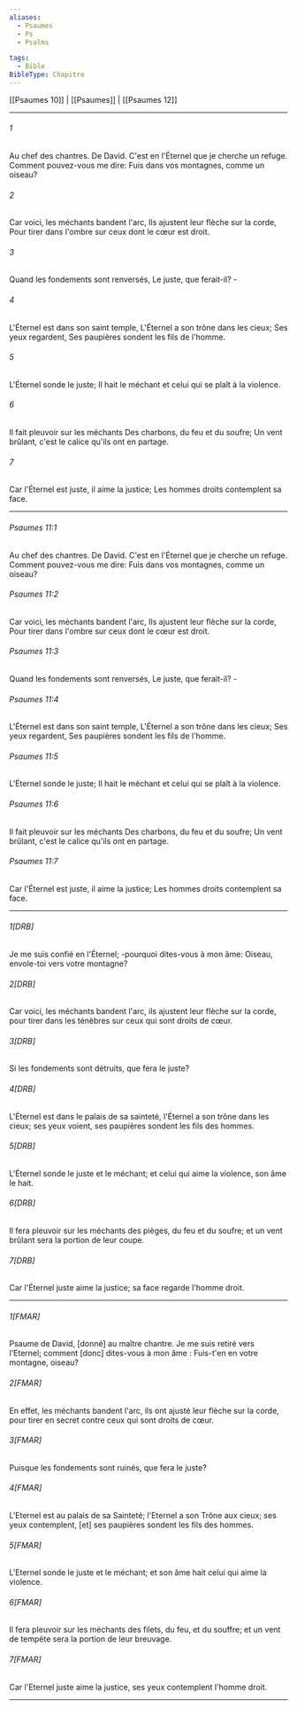 ```yaml
---
aliases:
  - Psaumes
  - Ps
  - Psalms

tags:
  - Bible
BibleType: Chapitre
---
```

[[Psaumes 10]] | [[Psaumes]] | [[Psaumes 12]]

---
###### 1
Au chef des chantres. De David. C'est en l'Éternel que je cherche un refuge. Comment pouvez-vous me dire: Fuis dans vos montagnes, comme un oiseau?
###### 2
Car voici, les méchants bandent l'arc, Ils ajustent leur flèche sur la corde, Pour tirer dans l'ombre sur ceux dont le cœur est droit.
###### 3
Quand les fondements sont renversés, Le juste, que ferait-il? -
###### 4
L'Éternel est dans son saint temple, L'Éternel a son trône dans les cieux; Ses yeux regardent, Ses paupières sondent les fils de l'homme.
###### 5
L'Éternel sonde le juste; Il hait le méchant et celui qui se plaît à la violence.
###### 6
Il fait pleuvoir sur les méchants Des charbons, du feu et du soufre; Un vent brûlant, c'est le calice qu'ils ont en partage.
###### 7
Car l'Éternel est juste, il aime la justice; Les hommes droits contemplent sa face.

---
###### Psaumes 11:1
Au chef des chantres. De David. C'est en l'Éternel que je cherche un refuge. Comment pouvez-vous me dire: Fuis dans vos montagnes, comme un oiseau?
###### Psaumes 11:2
Car voici, les méchants bandent l'arc, Ils ajustent leur flèche sur la corde, Pour tirer dans l'ombre sur ceux dont le cœur est droit.
###### Psaumes 11:3
Quand les fondements sont renversés, Le juste, que ferait-il? -
###### Psaumes 11:4
L'Éternel est dans son saint temple, L'Éternel a son trône dans les cieux; Ses yeux regardent, Ses paupières sondent les fils de l'homme.
###### Psaumes 11:5
L'Éternel sonde le juste; Il hait le méchant et celui qui se plaît à la violence.
###### Psaumes 11:6
Il fait pleuvoir sur les méchants Des charbons, du feu et du soufre; Un vent brûlant, c'est le calice qu'ils ont en partage.
###### Psaumes 11:7
Car l'Éternel est juste, il aime la justice; Les hommes droits contemplent sa face.

---
###### 1[DRB]
Je me suis confié en l'Éternel; -pourquoi dites-vous à mon âme: Oiseau, envole-toi vers votre montagne?
###### 2[DRB]
Car voici, les méchants bandent l'arc, ils ajustent leur flèche sur la corde, pour tirer dans les ténèbres sur ceux qui sont droits de cœur.
###### 3[DRB]
Si les fondements sont détruits, que fera le juste?
###### 4[DRB]
L'Éternel est dans le palais de sa sainteté, l'Éternel a son trône dans les cieux; ses yeux voient, ses paupières sondent les fils des hommes.
###### 5[DRB]
L'Éternel sonde le juste et le méchant; et celui qui aime la violence, son âme le hait.
###### 6[DRB]
Il fera pleuvoir sur les méchants des pièges, du feu et du soufre; et un vent brûlant sera la portion de leur coupe.
###### 7[DRB]
Car l'Éternel juste aime la justice; sa face regarde l'homme droit.

---
###### 1[FMAR]
Psaume de David, [donné] au maître chantre. Je me suis retiré vers l'Eternel; comment [donc] dites-vous à mon âme : Fuis-t'en en votre montagne, oiseau?
###### 2[FMAR]
En effet, les méchants bandent l'arc, ils ont ajusté leur flèche sur la corde, pour tirer en secret contre ceux qui sont droits de cœur.
###### 3[FMAR]
Puisque les fondements sont ruinés, que fera le juste?
###### 4[FMAR]
L'Eternel est au palais de sa Sainteté; l'Eternel a son Trône aux cieux; ses yeux contemplent, [et] ses paupières sondent les fils des hommes.
###### 5[FMAR]
L'Eternel sonde le juste et le méchant; et son âme hait celui qui aime la violence.
###### 6[FMAR]
Il fera pleuvoir sur les méchants des filets, du feu, et du souffre; et un vent de tempête sera la portion de leur breuvage.
###### 7[FMAR]
Car l'Eternel juste aime la justice, ses yeux contemplent l'homme droit.

---

